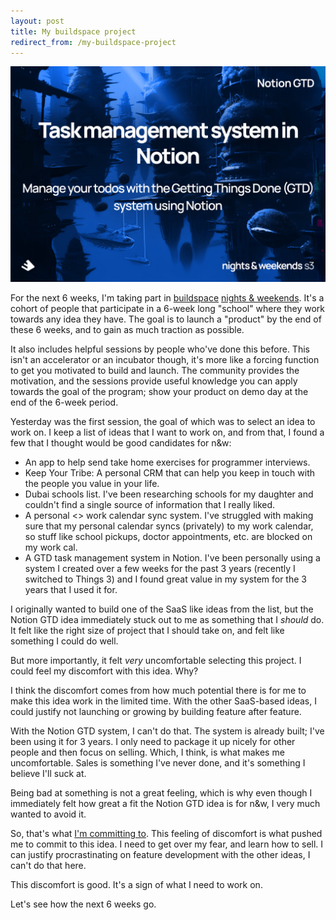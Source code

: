 ```yaml
---
layout: post
title: My buildspace project
redirect_from: /my-buildspace-project
---
```

![My buildspace project idea launch post image](/assets/images/my-buildspace-project-01.png)

For the next 6 weeks, I'm taking part in [buildspace](https://twitter.com/_buildspace) [nights & weekends](https://buildspace.so/more). It's a cohort of people that participate in a 6-week long "school" where they work towards any idea they have. The goal is to launch a "product" by the end of these 6 weeks, and to gain as much traction as possible.

It also includes helpful sessions by people who've done this before. This isn't an accelerator or an incubator though, it's more like a forcing function to get you motivated to build and launch. The community provides the motivation, and the sessions provide useful knowledge you can apply towards the goal of the program; show your product on demo day at the end of the 6-week period.

Yesterday was the first session, the goal of which was to select an idea to work on. I keep a list of ideas that I want to work on, and from that, I found a few that I thought would be good candidates for n&w:
* An app to help send take home exercises for programmer interviews.
* Keep Your Tribe: A personal CRM that can help you keep in touch with the people you value in your life.
* Dubai schools list. I've been researching schools for my daughter and couldn't find a single source of information that I really liked.
* A personal \<\> work calendar sync system. I've struggled with making sure that my personal calendar syncs (privately) to my work calendar, so stuff like school pickups, doctor appointments, etc. are blocked on my work cal.
* A GTD task management system in Notion. I've been personally using a system I created over a few weeks for the past 3 years (recently I switched to Things 3) and I found great value in my system for the 3 years that I used it for.

I originally wanted to build one of the SaaS like ideas from the list, but the Notion GTD idea immediately stuck out to me as something that I _should_ do. It felt like the right size of project that I should take on, and felt like something I could do well.

But more importantly, it felt _very_ uncomfortable selecting this project. I could feel my discomfort with this idea. Why?

I think the discomfort comes from how much potential there is for me to make this idea work in the limited time. With the other SaaS-based ideas, I could justify not launching or growing by building feature after feature.

With the Notion GTD system, I can't do that. The system is already built; I've been using it for 3 years. I only need to package it up nicely for other people and then focus on selling. Which, I think, is what makes me uncomfortable. Sales is something I've never done, and it's something I believe I'll suck at.

Being bad at something is not a great feeling, which is why even though I immediately felt how great a fit the Notion GTD idea is for n&w, I very much wanted to avoid it.

So, that's what [I'm committing to](https://twitter.com/asadjibranahmed/status/1646209196508037123?s=20). This feeling of discomfort is what pushed me to commit to this idea. I need to get over my fear, and learn how to sell. I can justify procrastinating on feature development with the other ideas, I can't do that here.

This discomfort is good. It's a sign of what I need to work on.

Let's see how the next 6 weeks go.
